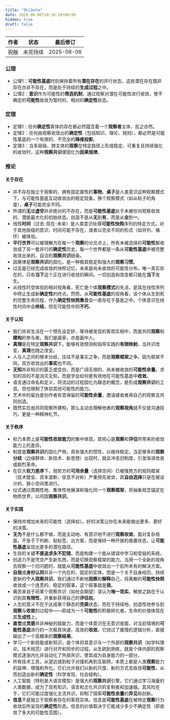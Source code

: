 ```yaml
---
title: "核心beta"
date: 2020-06-06T10:10:10+08:00
hidden: true
draft: false
---
```


| 作者 | 状态 | 最后修订 |
| ---- | ---- | ---- |
| 祝融 | 未完待续 | 2025-08-06 |

### 公理

- 公理1：**可能性基底**时刻保持着所有**潜在存在**的并行状态，这些潜在存在既非存在亦非不存在，而是处于持续的**生成过程**之中。
- 公理2：**意识**作为可能性的**筛选机制**，通过观察对潜在可能性进行收敛，使不确定的**可能性**收敛为暂时的、相对的**确定性**状态。

### 定理

- 定理1：任何**确定性**客体的存在都必然蕴含着一个**观察者**主体，反之亦然。
- 定理2：任何由观察收敛出的**确定性**（包括知识、理论、规则），都必然是可能性基底的一个有限的、不完全的**降维投影**。
- 定理3：当多层级、跨主体的**观察**在特定路径上形成稳定、可重复且持续强化的收敛时，这种**观察共识**便固化为**因果规律**。

### 推论

#### 关于存在

- 并不存在独立于观察的、拥有固定属性的**事物**。**桌子**是人类意识这种观察模式下，与可能性基底互动收敛出的稳定现象。换个观察模式（如从粒子的角度），**桌子**可能完全不同。
- 所谓的**无**或**虚空**并非绝对的不存在，而是**可能性基底**处于未被任何观察收敛的、潜能最大化的初始状态。创造不是从**无**到**有**，而是从**全**到**一**。
- 线性**时间**（过去-现在-未来）是人类意识处理**可能性快照**序列的特定方式。对于其他层级的意识，时间可能不存在，或者以完全不同的形式（如并列、循环）被体验。
- **平行世界**可以被理解为在每一个**观察**的分岔点上，所有未被选择的**可能性**都收敛成了另一套并行的**确定性**历史。每一个世界都是一条从**可能性基底**中被完整收敛出来的、自洽的**观察共识**链条。
- 因果律是**观察共识**的固化，是一种极其稳定和强大的**观察习惯**。
- 过去是已经完成收敛的快照记忆，未来是尚未收敛的可能性分布。唯一真实存在的，只有**当下**这个正在进行收敛的瞬间。一切创造和改变都只能在**当下**发生。
- 从线性时空体验的相对视角看，死亡是个体**观察模式**的失活，是其在线性序列中停止生成新**确定性**的终点。然而，从**可能性基底**的视角看，该个体从生到死的完整生命历程，作为**确定性快照集合**会一直存在于基底之中。个体意识在线性时间中会**终结**，但在可能性中则**不朽**。

#### 关于认知

- 我们并非生活在一个预先设定好、等待被发现的客观实相中，而是共同**观察**和**建构**的参与者。我们是画家，亦是画中人。
- **真理**是在特定**观察共识**下，能够有效预测和指导实践的**有限映射**。当共识改变，**真理**也随之改变。
- 人与人之间的根本分歧，往往不是事实之争，而是**观察框架**之争。因为框架不同，双方收敛出的**事实**也不同。
- **无知**并非知识的匮乏或空白，而是广阔无垠的、尚未被收敛的**可能性余量**。求知的目的不是消灭无知，而是学会如何更有效地在可能性基底中**收敛**。
- 语言通过命名和定义，将流动的过程固化为静态的概念，是形成**观察共识**的工具，但也限制了体验其他可能性的能力。
- 艺术中的留白是创作者有意保留的**可能性余量**，邀请接收者用自己的观察去共同创造。
- 既然实在由共同观察所建构，那么主动去理解他者的**观察视角**就不仅是沟通技巧，更是一种精神礼节。

#### 关于秩序

- 权力本质上是**可能性收敛能力**的集中体现，其核心是**观察**和**评估**所带来的收敛能力上的差异。
- 制度是**观察共识**的固化产物，具有强大的惯性，以维持稳定。当足够多的**观察分歧**（边缘群体、新技术、新思想）出现时，就会冲击旧制度，引发渐进改良或剧烈革命。
- 在巨大**权力差序**下，弱势方的**可用余量**（选择空间）已被强势方的规则框架（技术壁垒、资本垄断、信息不对称）严重预先收敛，其**自由选择**只是在被设计的、狭小空间里进行。
- 仪式通过周期性地、集体性地展演和强化同一个**观察框架**，将抽象观念锚定在物质世界，以巩固**观察共识**。

#### 关于实践

- 保持并增加未来的可能性（选择权）。好的决策让你在未来能做出更多、更好的决策。
- **无为**不是什么都不做，而是主动地、有意识地不进行**观察收敛**。面对复杂局面，不急于下判断、贴标签、出方案，而是保持一种开放的悬置状态，让**可能性基底**呈现出更多的潜在路径。
- 生存的关键**不是追求永不犯错**，而是构建一个能从错误中学习和受益的系统。
- 创造力不是凭空产生新东西，而是切换观察框架的能力。当用一个全新的视角去观察一个旧问题时，就能从**可能性基底**中收敛出一个前所未有的解决方案。
- **自我**或**身份认同**并非一个内在的、固定的实体，而是一个关于自身经历、持续更新的**个人观察共识**。我们通过不断地**观察**和**解释**自己，将离散的**可能性快照**收敛成一个连贯的、稳定的叙事，这个叙事就是**我**。
- 痛苦来自于将某个观察共识（如社会期望）误认为**唯一现实**。解放之路在于认识到其**有限性**，并重新获得自己的**评估权**。
- 人生的意义不在于达成某个静态的**完美**状态，而在于持续地、创造性地参与到**观察**与**收敛**的过程中——即成为一个**可能性**的积极转化者。生命的价值体现在其**生成性**上。
- **直觉**或**灵感**并非神秘的超能力，而是个体意识在无意识层面，对当前情境的**可能性基底**进行的一次极其快速、高效的**收敛**。它绕过了缓慢的逻辑分析，直接输出了一个高概率的**观察结果**。
- 学习一个新技能或新知识，是个体将其意识与一个外部的**观察共识**（如学科理论、技术规范）进行对齐和同步的过程。从生疏到熟练，就是个体内部的观察模式逐渐内化并自动化了外部共识，使其成为自身能力的一部分。
- 所有技术工具，从望远镜到粒子对撞机再到互联网，本质上都是人类**观察**能力的延伸、增强和外化。它们允许我们以新的尺度、新的方式去收敛**可能性**，从而创造出新的**确定性**（科学发现、社会结构）。
- 人工智能（特别是大语言模型）是强大的**观察共识**引擎。它们通过学习海量的人类数据，成为了现有知识、语言和文化共识的复制者和加速器。其风险在于，它们可能过度强化主流共识，抑制了探索**可能性余量**的**异见**和创新。
- **信息**不是独立于观察者存在的客观实体。信息是**可能性基底**在被特定**观察**行为收敛后所呈现的**确定性**形态。信息的价值取决于它能减少多少不确定性（即收敛了多大的可能性范围）。
